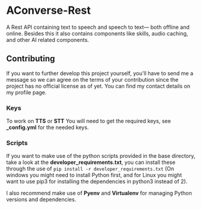 # AConverse-Rest
A Rest API containing text to speech and speech to text— both offline and online. Besides this it also contains components like skills, audio caching, and other AI related components.

## Contributing
If you want to further develop this project yourself, you'll have to send me a message so we can agree on the terms of your contribution since the project has no official license as of yet. You can find my contact details on my profile page.


### Keys
To work on **TTS** or **STT** You will need to get the required keys, see **_config.yml** for the needed keys.

### Scripts
If you want to make use of the python scripts provided in the base directory, take a look at the **developer_requirements.txt**, you can install these through the use of ```pip install -r developer_requirements.txt``` (On windows you might need to install Python first, and for Linux you might want to use pip3 for installing the dependencies in python3 instead of 2). 

I also recommend make use of **Pyenv** and **Virtualenv** for managing Python versions and dependencies.



